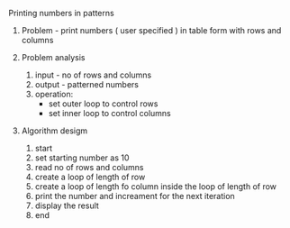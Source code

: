 Printing numbers in patterns

1. Problem - print numbers ( user specified ) in table form with rows and columns

2. Problem analysis

   1. input - no of rows and columns
   2. output - patterned numbers
   3. operation:
      - set outer loop to control rows
      - set inner loop to control columns

3. Algorithm desigm

   1. start
   2. set starting number as 10 
   3. read no of rows and columns 
   4. create a loop of length of row
   5. create a loop of length fo column inside the loop of length of row
   6. print the number and increament for the next iteration
   7. display the result
   8. end
